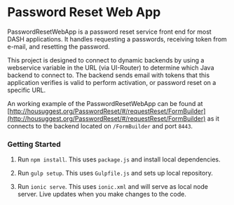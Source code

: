 Password Reset Web App
===========

PasswordResetWebApp is a password reset service front end for most DASH applications. It handles requesting a passwords, receiving token from e-mail, and resetting the password.

This project is designed to connect to dynamic backends by using a webservice variable in the URL (via UI-Router) to determine which Java backend to connect to. The backend sends email with tokens that this application verifies is valid to perform activation, or password reset on a specific URL.

An working example of the PasswordResetWebApp can be found at [http://housuggest.org/PasswordReset/#/requestReset/FormBuilder](http://housuggest.org/PasswordReset/#/requestReset/FormBuilder) as it connects to the backend located on `/FormBuilder` and port `8443`.

### Getting Started
1. Run `npm install`. This uses `package.js` and install local dependencies.

1. Run `gulp setup`. This uses `Gulpfile.js` and sets up local repository.

2. Run `ionic serve`. This uses `ionic.xml` and will serve as local node server. Live updates when you make changes to the code.
